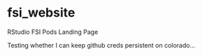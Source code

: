 # fsi_website
RStudio FSI Pods Landing Page

Testing whether I can keep github creds persistent on colorado...
